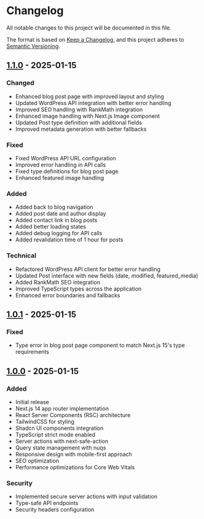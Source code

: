 # Changelog

All notable changes to this project will be documented in this file.

The format is based on [Keep a Changelog](https://keepachangelog.com/en/1.1.0/),
and this project adheres to [Semantic Versioning](https://semver.org/spec/v2.0.0.html).

## [1.1.0] - 2025-01-15

### Changed
- Enhanced blog post page with improved layout and styling
- Updated WordPress API integration with better error handling
- Improved SEO handling with RankMath integration
- Enhanced image handling with Next.js Image component
- Updated Post type definition with additional fields
- Improved metadata generation with better fallbacks

### Fixed
- Fixed WordPress API URL configuration
- Improved error handling in API calls
- Fixed type definitions for blog post page
- Enhanced featured image handling

### Added
- Added back to blog navigation
- Added post date and author display
- Added contact link in blog posts
- Added better loading states
- Added debug logging for API calls
- Added revalidation time of 1 hour for posts

### Technical
- Refactored WordPress API client for better error handling
- Updated Post interface with new fields (date, modified, featured_media)
- Added RankMath SEO integration
- Improved TypeScript types across the application
- Enhanced error boundaries and fallbacks

## [1.0.1] - 2025-01-15

### Fixed
- Type error in blog post page component to match Next.js 15's type requirements

## [1.0.0] - 2025-01-15

### Added
- Initial release
- Next.js 14 app router implementation
- React Server Components (RSC) architecture
- TailwindCSS for styling
- Shadcn UI components integration
- TypeScript strict mode enabled
- Server actions with next-safe-action
- Query state management with nuqs
- Responsive design with mobile-first approach
- SEO optimization
- Performance optimizations for Core Web Vitals

### Security
- Implemented secure server actions with input validation
- Type-safe API endpoints
- Security headers configuration

[1.1.0]: https://github.com/username/project/releases/tag/v1.1.0
[1.0.1]: https://github.com/username/project/releases/tag/v1.0.1
[1.0.0]: https://github.com/username/project/releases/tag/v1.0.0
